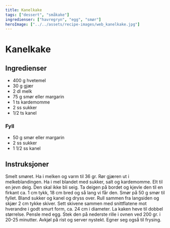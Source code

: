 ```yaml
---
title: Kanelkake
tags: ["dessert", "småkake"]
ingredienser: ["havregryn", "egg", "smør"]
heroImage: ["../../assets/recipe-images/web_kanelkake.jpg"]
---
```


# Kanelkake

## Ingredienser

- 400 g hvetemel
- 30 g gjær
- 2 dl melk
- 75 g smør eller margarin
- 1 ts kardemomme
- 2 ss sukker
- 1/2 ts kanel

### Fyll

- 50 g smør eller margarin
- 2 ss sukker
- 1 1/2 ss kanel

## Instruksjoner

Smelt smøret. Ha i melken og varm til 36 gr. Rør gjæren ut i melkeblandingen. Ha i mel blandet med sukker, salt og kardemomme. Elt til en jevn deig. Den skal ikke bli seig. Ta deigen på bordet og kjevle den til en firkant ca. 1 cm tykk, 18 cm bred og så lang vi får den. Smør på 50 g smør til fyllet. Bland sukker og kanel og dryss over. Rull sammen fra langsiden og skjær 2 cm tykke skiver. Sett skivene sammen med snittflatene mot hverandre i godt smurt form, ca. 24 cm i diameter. La kaken heve til dobbel størrelse. Pensle med egg. Stek den på nederste rille i ovnen ved 200 gr. i 20-25 minutter. Avkjøl på rist og server nystekt. Egner seg også til frysing.

